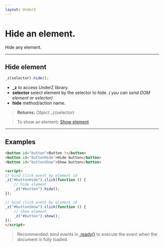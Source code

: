 ```yaml
---
layout: UnderZ
---
```

# Hide an element.
Hide any element.


***


## Hide element
```js
_z(selector).hide();
```

* **_z** to access UnderZ library.
* **selector** select element by the selector to hide. _( you can send DOM element or selector)_
* **hide** method/action name.

> **Returns:** _Object_ \_z(selector)

> To show an element: [Show element](http://underz.decodercan.com/UnderZ/-show())


***


## Examples

```html
<button id="button">Button !</button>
<button id="buttonHide">Hide button</button>
<button id="buttonShow">Show button</button>

<script>
// bind click event by element id
_z("#buttonHide").click(function () { 
	// hide element
	_z("#button").hide();
});

// bind click event by element id
_z("#buttonShow").click(function () { 
	// show element
	_z("#button").show();
});
</script>
```

> Recommended: bind events in [.ready()](http://underz.decodercan.com/UnderZ/-ready()) to execute the event when the document is fully loaded.
